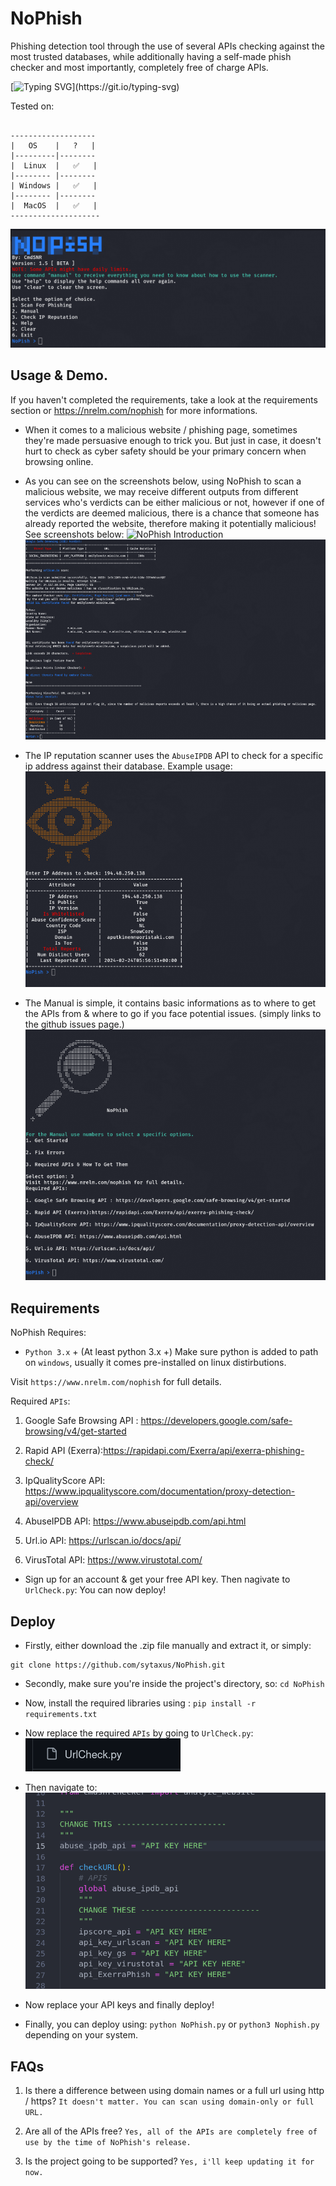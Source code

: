 # NoPhish
Phishing detection tool through the use of several APIs checking against the most trusted databases, while additionally having a self-made phish checker and most importantly, completely free of charge APIs.

[![Typing SVG](https://readme-typing-svg.demolab.com?font=Fira+Code&pause=1000&color=0EF71F&random=false&width=435&lines=Protect+Yourself.;Anti+Phishing?;Several+APIs;Instant+Scan!)](https://git.io/typing-svg)

Tested on:
```

-------------------
|   OS    |   ?   |
|---------|--------
|  Linux  |   ✅   |
|-------- |--------
| Windows |   ✅   |
|-------- |--------
|  MacOS  |   ✅   |
--------------------

```

![NoPhish Introduction](images/image.png)

## Usage & Demo.
If you haven't completed the requirements, take a look at the requirements section or https://nrelm.com/nophish for more informations.

- When it comes to a malicious website / phishing page, sometimes they're made persuasive enough to trick you. But just in case, it doesn't hurt to check as cyber safety should be your primary concern when browsing online.

- As you can see on the screenshots below, using NoPhish to scan a malicious website, we may receive different outputs from different services who's verdicts can be either malicious or not, however if one of the verdicts are deemed malicious, there is a chance that someone has already reported the website, therefore making it potentially malicious! See screenshots below:
![NoPhish Introduction](images/image1.png)
![NoPhish Introduction](images/image3.png)

- The IP reputation scanner uses the `AbuseIPDB` API to check for a specific ip address against their database. Example usage:
![NoPhish Introduction](images/image4.png)

- The Manual is simple, it contains basic informations as to where to get the APIs from & where to go if you face potential issues. (simply links to the github issues page.)
![NoPhish Introduction](images/image5.png)


## Requirements
NoPhish Requires:
 - `Python 3.x` + (At least python 3.x +)
 Make sure python is added to path on `windows`, usually it comes pre-installed on linux distirbutions.

Visit `https://www.nrelm.com/nophish` for full details.

Required `APIs`:

1. Google Safe Browsing API : https://developers.google.com/safe-browsing/v4/get-started 

2. Rapid API (Exerra):https://rapidapi.com/Exerra/api/exerra-phishing-check/ 

3. IpQualityScore API: https://www.ipqualityscore.com/documentation/proxy-detection-api/overview 

4. AbuseIPDB API: https://www.abuseipdb.com/api.html 

5. Url.io API: https://urlscan.io/docs/api/ 

6. VirusTotal API: https://www.virustotal.com/ 
- Sign up for an account & get your free API key. Then nagivate to `UrlCheck.py`:
You can now deploy!

## Deploy
- Firstly, either download the .zip file manually and extract it, or simply:
```
git clone https://github.com/sytaxus/NoPhish.git
```
- Secondly, make sure you're inside the project's directory, so: `cd NoPhish`
- Now, install the required libraries using : `pip install -r requirements.txt`

- Now replace the required `APIs` by going to `UrlCheck.py`:
![NoPhish Introduction](images/image7.png)
- Then navigate to:
![NoPhish Introduction](images/apis.png)
- Now replace your API keys and finally deploy!
- Finally, you can deploy using: `python NoPhish.py` or `python3 Nophish.py` depending on your system.


## FAQs
1. Is there a difference between using domain names or a full url using http / https?
`It doesn't matter. You can scan using domain-only or full URL.`

2. Are all of the APIs free?
`Yes, all of the APIs are completely free of use by the time of NoPhish's release.`

3. Is the project going to be supported?
`Yes, i'll keep updating it for now.`
